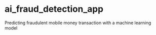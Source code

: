 # ai_fraud_detection_app
Predicting fraudulent mobile money transaction with a machine learning model
